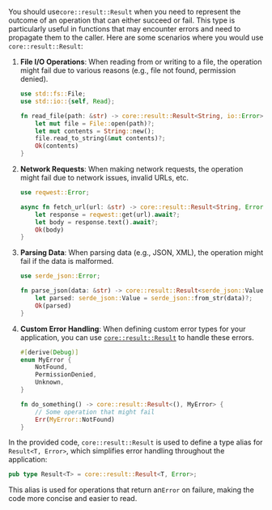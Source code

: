 You should use`core::result::Result` when you need to represent the outcome of an operation that can either succeed or fail. This type is particularly useful in functions that may encounter errors and need to propagate them to the caller. Here are some scenarios where you would use `core::result::Result`:

1. **File I/O Operations**:
    When reading from or writing to a file, the operation might fail due to various reasons (e.g., file not found, permission denied).

    ```rust
    use std::fs::File;
    use std::io::{self, Read};

    fn read_file(path: &str) -> core::result::Result<String, io::Error> {
        let mut file = File::open(path)?;
        let mut contents = String::new();
        file.read_to_string(&mut contents)?;
        Ok(contents)
    }
    ```

2. **Network Requests**:
    When making network requests, the operation might fail due to network issues, invalid URLs, etc.

    ```rust
    use reqwest::Error;

    async fn fetch_url(url: &str) -> core::result::Result<String, Error> {
        let response = reqwest::get(url).await?;
        let body = response.text().await?;
        Ok(body)
    }
    ```

3. **Parsing Data**:
    When parsing data (e.g., JSON, XML), the operation might fail if the data is malformed.

    ```rust
    use serde_json::Error;

    fn parse_json(data: &str) -> core::result::Result<serde_json::Value, Error> {
        let parsed: serde_json::Value = serde_json::from_str(data)?;
        Ok(parsed)
    }
    ```

4. **Custom Error Handling**:
    When defining custom error types for your application, you can use [`core::result::Result`](command:_github.copilot.openSymbolFromReferences?%5B%22%22%2C%5B%7B%22uri%22%3A%7B%22scheme%22%3A%22file%22%2C%22authority%22%3A%22%22%2C%22path%22%3A%22%2FUsers%2Fwillywangkaa%2FProjects%2Faxum-template%2Fsrc%2Ferror.rs%22%2C%22query%22%3A%22%22%2C%22fragment%22%3A%22%22%7D%2C%22pos%22%3A%7B%22line%22%3A33%2C%22character%22%3A21%7D%7D%5D%2C%22545684d9-9c91-4e35-a074-d88550a2b056%22%5D "Go to definition") to handle these errors.

    ```rust
    #[derive(Debug)]
    enum MyError {
        NotFound,
        PermissionDenied,
        Unknown,
    }

    fn do_something() -> core::result::Result<(), MyError> {
        // Some operation that might fail
        Err(MyError::NotFound)
    }
    ```

In the provided code, `core::result::Result` is used to define a type alias for `Result<T, Error>`, which simplifies error handling throughout the application:

```rust
pub type Result<T> = core::result::Result<T, Error>;
```

This alias is used for operations that return an`Error` on failure, making the code more concise and easier to read.
